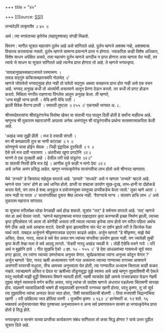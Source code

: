 +++
title = "४०"

+++
[[Source: [SS](https://satsangdhara.net/nbs/nbs-40.htm)]]

लभ्यतेऽपि तत्कृपयैव ॥ ४० ॥  
  
अर्थ : त्या भगवंताच्या कृपेनेच (महापुरुषाचा) संगही मिळतो.  
  
विवरण : मागील सूत्रात महात्संग दुर्लभ आहे असे सांगितले आहे. दुर्लभ म्हणजे अशक्य नव्हे, अशक्याचा विचारच करावयाचा नसतो. दुर्लभ म्हणजे सामान्य प्रयत्नाने प्राप्त न होणारा. ज्याकरिता काही विशेष अधिकार, विशेष साधन अपेक्षित असते, तसा महत्संग दुर्लभ म्हणजे अगदीच न प्राप्त होणारा असा म्हणता येत नाही, तर त्याचे जे साधन या सूत्रात सांगितले आहे त्यानेच प्राप्त होणारा तो आहे. ते म्हणजे भगवत्कृपा.  
  
'यावन्नानुग्रहस्साक्षाऽजायते परमात्मनः ।  
तावन्न सद्‌गुरुं कंचित्सच्छास्त्रमपि नोलभेत् ॥'  
म्हणजे जोपावेतो भगवद्‌नुग्रह होत नाही तो पावेतो सद्‌गुरू अथवा सच्छास्त्र प्राप्त होत नाही असे एक वचन आहे. भगवद्‍ अनुग्रह कधी तो अंतर्यामी असल्याने आतून प्रेरणा देऊन करतो. तर कधी तो प्रगट होऊन करतो. मिथिला नगरीत राहणार्‍या पिंगलेस आतून अनुग्रह केला. ती म्हणते,  
'धन्य माझी भाग्य प्राप्ती । येचि क्षणी येचि राती ।  
झाली विवेक वैराग्य प्राप्ती । रमापती तुष्टला ॥ २५५ ॥' एकनाथी भागवत अ. ८.  
  
श्रीनामदेवरायांना श्रीपांडुरंगानेच विसोबा खेचर या संताची गाठ घालून दिली होती हे सर्वांना माहीतच आहे. म्हणूनच श्री तुकाराम महाराजांनी आपल्या अनेक अभंगांतून श्री पांडुरंगाचीच प्रार्थना सत्समागमाकरिता केली आहे.  
  
'अखंड जया तुझी प्रीती । मज दे तयाची संगती ।  
मग मी कमळापती तुज बा नाणी कांटाळा ॥ १ ॥  
कोणपुण्ये याचा होईन सेवक । जिही द्वंद्वादिक दुराविली ॥ १ ॥  
ऐसे वर्म मज दावी नारायणा । अंतरीच्या खुणा प्रगटोनि ॥२॥  
मागणे ते एक तुजप्रती आहे । देसील तरी पाहे पांडुरंगा ॥२॥"  
या संतासी निरवी हेचि मज देई । आणीक दुजे काही न मागो देवा ॥२॥  
असे अनेक अभंग प्रसिद्ध आहेत. म्हणून भगवत्कृपेनेच सत्संगतीचा लाभ होतो असे श्रीनारद म्हणतात.  
  
येथे 'लभ्यते' हे क्रियापद सहेतुक वापरले आहे. 'प्राप्यते' 'साध्यते' असे न म्हणता 'लभ्यते' म्हटले आहे. म्हणजे यात 'लाभ' होणे हा अर्थ ध्वनित होतो. प्राप्ती या शब्दाचा उपयोग सुख-दुःख, लाभ-हानी या दोहोकडे करता येतो, पण लाभ हे शब्द अनुकूल व प्रयोजनयुक्त वस्तूच्या प्राप्तीकडेच केला जातो.' तुका म्हणे आतां । लाभ नाही या परता ॥' सत्संगतीपेक्षा दुसरा श्रेष्ठ लाभच नाही. 'वैराग्याचे भाग्य । संतसंग हाचि लाभ ॥' असे तुकाराम महाराज सांगतात.  
  
या सूत्राचा वरीलपेक्षा थोडा वेगळाही अर्थ होऊ शकतो. सूत्रांत "तत्" हे सर्वनाम वापरले आहे. 'तत्' म्हणजे संत हा अर्थ घेतला जातो. 'म्हणजे महापुरुषाच्या मनात एखाद्यावर कृपा करण्याची इच्छा निर्माण झाली, त्याच्या कृपा दृष्टिक्षेपात जो आला तो कोणीही असला तरी त्याला त्याच्या कृपेचा लाभ होतो पण वरील पहिला अर्थच घेणे ठीक आहे असे आम्हास वाटते. देवाची कृपा झाल्याविना संत भेट वा दर्शन झाले तरी ते कित्येक वेळा व्यर्थ जाते. याबद्दल अर्जुनाने श्रीकृष्णाजवळ उद्‌गार काढले आहेत. अर्जुन म्हणतो "हे श्रीकृष्णा, माझे येथे असित, देवल, नारद, व्यास हे सर्व येत असत पण त्यांच्या संगतीचा उपयोग झाला नाही. पण ज्यावेळी तुम्ही कृपा केली तेव्हा मला ते सर्व आठवू लागले. 'येर्‍हवी नारदु अखंड जवळी ये । तोही ऐसेचि वचने गाये । परि अर्थ न बुझोनि ठाये । गीत सुखचि ऐको ॥ ज्ञा. १० - १५५ ॥' 'हे देवा आंधळ्यांच्या गावामध्ये सूर्य स्वतः प्रगट झाला, तर त्यांना त्याच्या उष्णतेचाच अनुभव येणार. सूर्यप्रकाशाचा त्यांना अनुभव कोठून येणार ?' अर्जुन म्हणतो 'देवा, नारद ऋषी अध्यात्मावर गाणे गात असताना त्याच्या गाण्याच्या रागाच्या आश्रयाने असणारी वरवरची मधुरता, तीच आमच्या अनुभवाला येत होती, त्या गाण्यातील अध्यात्म चित्ताला काही कळत नव्हते. त्याचप्रमाणे असित व देवल या ऋषीच्या तोंडूनसुद्धा तुझे स्वरूप असे आहे म्हणून तुझ्याविषयी मी ऐकले परंतु त्यावेळी माझी बुद्धी विषयरूप विषाने व्यापली होती. महर्षी व्यासदेव हेही आमचे राजवाड्यात येऊन नेहमी तुझ्या संपूर्ण स्वरूपाचे वर्णन करीत असत, परंतु त्यांचा तो उपदेश म्हणजे अंधारात पडलेल्या चिंतामणी सारखा होय. याप्रमाणे व्यासादिकांची भाषणे ही माझ्यापाशी ज्ञानरूपी रत्नाच्या खाणी होत्या, परंतु कृष्णा, तू जो सूर्य त्या तुझ्याविना त्यांचा अनादर केला जात होता, 'तैशी व्यासादिकाची बोलणी । तिया मजपाशी चिद्रत्नांचिया खाणी । परी उपेक्षिल्या जात होतिया तरणी । तुजवीण कृष्णा ॥ १६२ ॥' ज्ञानेश्वरी अ. १२ श्लो. १६ भक्तवर्य अर्जुनासारख्या श्रेष्ठ पुरुषाच्या अनुभवावरून व अन्य सर्व प्रमाणावरून सत्संग हा भगवत्कृपेनेच प्राप्त होतो हे सिद्ध होते.  
  
भगवत्कृपा व सत्संग याच्या प्राप्तीचा कार्यकारण संबंध सांगितला तो कसा सिद्ध होणार ? याचे उत्तर पुढील सूत्रात दिले आहे.  
